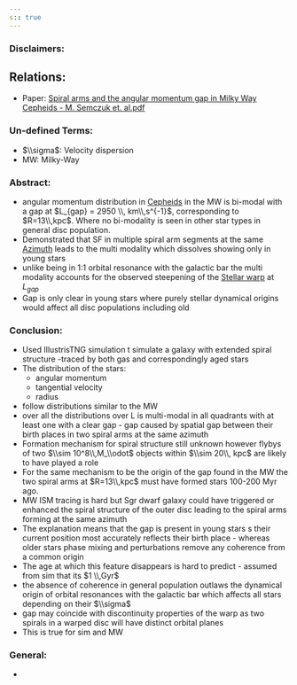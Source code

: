 ```yaml
---
s:: true
---
```

### Disclaimers:


## Relations:
- Paper: [Spiral arms and the angular momentum gap in Milky Way Cepheids - M. Semczuk et. al.pdf](../../../PDFs/Spiral%20arms%20and%20the%20angular%20momentum%20gap%20in%20Milky%20Way%20Cepheids%20-%20M.%20Semczuk%20et.%20al.pdf)

### Un-defined Terms:
- $\\sigma$: Velocity dispersion
- MW: Milky-Way

### Abstract:
- angular momentum distribution in [Cepheids](../Notes/Cepheids.md) in the MW is bi-modal with a gap at $L_{gap} = 2950 \\, km\\,s^{-1}$, corresponding to $R=13\\,kpc$. Where no bi-modality is seen in other star types in general disc population.
- Demonstrated that SF in multiple spiral arm segments at the same [Azimuth](../Notes/Azimuth.md) leads to the multi modality which dissolves showing only in young stars
- unlike being in 1:1 orbital resonance with the galactic bar the multi modality accounts for the observed steepening of the [Stellar warp](../Notes/Stellar%20warp.md) at $L_{gap}$ 
- Gap is only clear in young stars where purely stellar dynamical origins would affect all disc populations including old

### Conclusion:
- Used IllustrisTNG simulation t simulate a galaxy with extended spiral structure -traced by both gas and correspondingly aged stars
- The distribution of the stars:
	- angular momentum
	- tangential velocity
	- radius
- follow distributions similar to the MW
- over all the distributions over L is multi-modal in all quadrants with at least one with a clear gap - gap caused by spatial gap between their birth places in two spiral arms at the same azimuth
- Formation mechanism for spiral structure still unknown however flybys of two $\\sim 10^8\\,M_\\odot$ objects within $\\sim 20\\, kpc$ are likely to have played a role
- For the same mechanism to be the origin of the gap found in the MW the two spiral arms at $R=13\\,kpc$ must have formed stars 100-200 Myr ago. 
- MW ISM tracing is hard but Sgr dwarf galaxy could have triggered or enhanced the spiral structure of the outer disc leading to the spiral arms forming at the same azimuth
- The explanation means that the gap is present in young stars s their current position most accurately reflects their birth place - whereas older stars phase mixing and perturbations remove any coherence from a common origin
- The age at which this feature disappears is hard to predict - assumed from sim that its $1 \\,Gyr$
- the absence of coherence in general population outlaws the dynamical origin of orbital resonances with the galactic bar which affects all stars depending on their $\\sigma$ 
- gap may coincide with discontinuity properties of the warp as two spirals in a warped disc will have distinct orbital planes
- This is true for sim and MW


### General:
- 